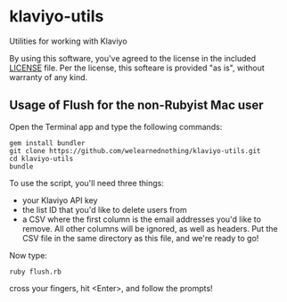 # klaviyo-utils
Utilities for working with Klaviyo

By using this software, you've agreed to the license in the included [LICENSE](LICENSE) file. Per the license, this softeare is provided "as is", without warranty of any kind.

## Usage of Flush for the non-Rubyist Mac user
Open the Terminal app and type the following commands:
```
gem install bundler
git clone https://github.com/welearnednothing/klaviyo-utils.git
cd klaviyo-utils
bundle
```

To use the script, you'll need three things:
- your Klaviyo API key
- the list ID that you'd like to delete users from
- a CSV where the first column is the email addresses you'd like to remove. All other columns will be ignored, as well as headers. Put the CSV file in the same directory as this file, and we're ready to go!

Now type:
```
ruby flush.rb
```
cross your fingers, hit \<Enter\>, and follow the prompts!
